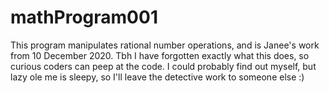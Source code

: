 # mathProgram001
This program manipulates rational number operations, and is Janee's work from 10 December 2020. Tbh I have forgotten exactly what this does, so curious coders can peep at the code. I could probably find out myself, but lazy ole me is sleepy, so I'll leave the detective work to someone else :)
